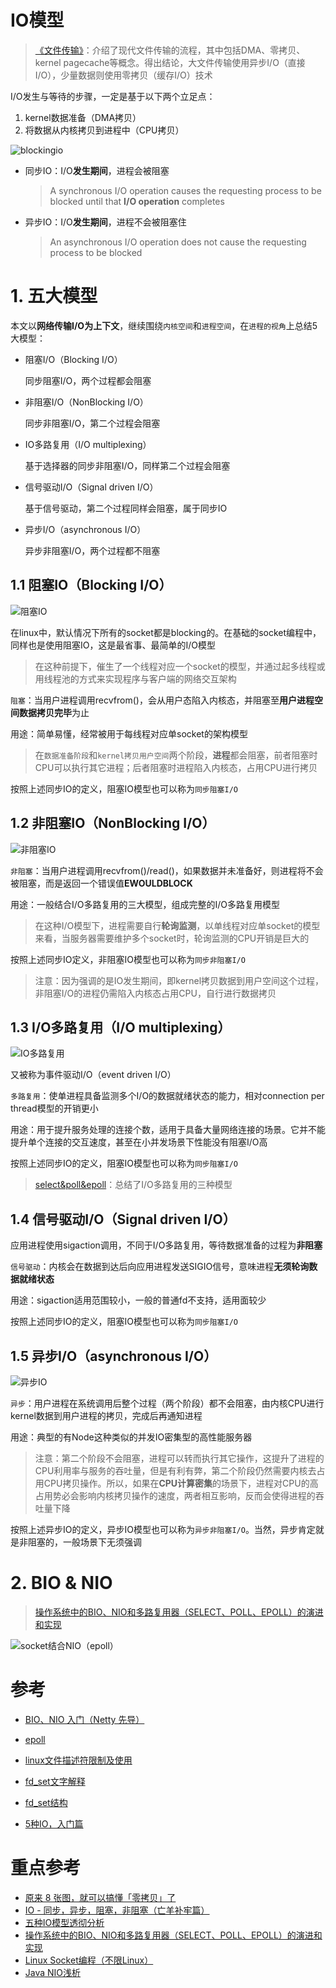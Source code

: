 # IO模型

> [《文件传输》](https://asea-cch.life/achrives/文件传输)：介绍了现代文件传输的流程，其中包括DMA、零拷贝、kernel pagecache等概念。得出结论，大文件传输使用异步I/O（直接I/O），少量数据则使用零拷贝（缓存I/O）技术

I/O发生与等待的步骤，一定是基于以下两个立足点：
1. kernel数据准备（DMA拷贝）
2. 将数据从内核拷贝到进程中（CPU拷贝）

![blockingio](https://asea-cch.life/upload/2021/08/blockingio-234da8a48f0c42e39a67011bae148b78.png)

- 同步IO：I/O**发生期间**，进程会被阻塞

    > A synchronous I/O operation causes the requesting process to be blocked until that **I/O operation** completes

- 异步IO：I/O**发生期间**，进程不会被阻塞住

    > An asynchronous I/O operation does not cause the requesting process to be blocked

# **1. 五大模型**

本文以**网络传输I/O为上下文**，继续围绕`内核空间`和`进程空间`，在`进程的视角`上总结5大模型：
- 阻塞I/O（Blocking I/O）

    同步阻塞I/O，两个过程都会阻塞

- 非阻塞I/O（NonBlocking I/O）

    同步非阻塞I/O，第二个过程会阻塞

- IO多路复用（I/O multiplexing）

    基于选择器的同步非阻塞I/O，同样第二个过程会阻塞

- 信号驱动I/O（Signal driven I/O）

    基于信号驱动，第二个过程同样会阻塞，属于同步IO

- 异步I/O（asynchronous I/O）

    异步非阻塞I/O，两个过程都不阻塞

## **1.1 阻塞IO（Blocking I/O）**

![阻塞IO](https://asea-cch.life/upload/2021/08/%E9%98%BB%E5%A1%9EIO-3e0f2ba38005420785772ad37b2c7a7d.gif)

在linux中，默认情况下所有的socket都是blocking的。在基础的socket编程中，同样也是使用阻塞IO，这是最省事、最简单的I/O模型

> 在这种前提下，催生了一个线程对应一个socket的模型，并通过起多线程或用线程池的方式来实现程序与客户端的网络交互架构

`阻塞`：当用户进程调用recvfrom()，会从用户态陷入内核态，并阻塞至**用户进程空间数据拷贝完毕**为止

用途：简单易懂，经常被用于每线程对应单socket的架构模型

> 在`数据准备阶段`和`kernel拷贝用户空间`两个阶段，**进程**都会阻塞，前者阻塞时CPU可以执行其它进程；后者阻塞时进程陷入内核态，占用CPU进行拷贝

按照上述同步IO的定义，阻塞IO模型也可以称为`同步阻塞I/O`

## **1.2 非阻塞IO（NonBlocking I/O）**

![非阻塞IO](https://asea-cch.life/upload/2021/08/%E9%9D%9E%E9%98%BB%E5%A1%9EIO-f6a826fe48914c9daee7b1b70a94a67b.gif)

`非阻塞`：当用户进程调用recvfrom()/read()，如果数据并未准备好，则进程将不会被阻塞，而是返回一个错误值**EWOULDBLOCK**

用途：一般结合I/O多路复用的三大模型，组成完整的I/O多路复用模型

> 在这种I/O模型下，进程需要自行**轮询监测**，以单线程对应单socket的模型来看，当服务器需要维护多个socket时，轮询监测的CPU开销是巨大的

按照上述同步IO定义，非阻塞IO模型也可以称为`同步非阻塞I/O`

> 注意：因为强调的是IO发生期间，即kernel拷贝数据到用户空间这个过程，非阻塞I/O的进程仍需陷入内核态占用CPU，自行进行数据拷贝

## **1.3 I/O多路复用（I/O multiplexing）**

![IO多路复用](https://asea-cch.life/upload/2021/08/IO%E5%A4%9A%E8%B7%AF%E5%A4%8D%E7%94%A8-07df85c4276b48ed8abec21febe777bb.gif)

又被称为事件驱动I/O（event driven I/O）

`多路复用`：使单进程具备监测多个I/O的数据就绪状态的能力，相对connection per thread模型的开销更小

用途：用于提升服务处理的连接个数，适用于具备大量网络连接的场景。它并不能提升单个连接的交互速度，甚至在小并发场景下性能没有阻塞I/O高

按照上述同步IO的定义，阻塞IO模型也可以称为`同步阻塞I/O`

> [select&poll&epoll](https://asea-cch.life/achrives/select&poll&epoll)：总结了I/O多路复用的三种模型

## **1.4 信号驱动I/O（Signal driven I/O）**

应用进程使用sigaction调用，不同于I/O多路复用，等待数据准备的过程为**非阻塞**

`信号驱动`：内核会在数据到达后向应用进程发送SIGIO信号，意味进程**无须轮询数据就绪状态**

用途：sigaction适用范围较小，一般的普通fd不支持，适用面较少

按照上述同步IO的定义，阻塞IO模型也可以称为`同步阻塞I/O`

## **1.5 异步I/O（asynchronous I/O）**

![异步IO](https://asea-cch.life/upload/2021/08/%E5%BC%82%E6%AD%A5IO-5214de95080e4c35a195b4b4e082755f.gif)

`异步`：用户进程在系统调用后整个过程（两个阶段）都不会阻塞，由内核CPU进行kernel数据到用户进程的拷贝，完成后再通知进程

用途：典型的有Node这种类似的并发IO密集型的高性能服务器

> 注意：第二个阶段不会阻塞，进程可以转而执行其它操作，这提升了进程的CPU利用率与服务的吞吐量，但是有利有弊，第二个阶段仍然需要内核去占用CPU拷贝操作。所以，如果在**CPU计算密集**的场景下，进程对CPU的高占用势必会影响内核拷贝操作的速度，两者相互影响，反而会使得进程的吞吐量下降

按照上述异步IO的定义，异步IO模型也可以称为`异步非阻塞I/O`。当然，异步肯定就是非阻塞的，一般场景下无须强调

# **2. BIO & NIO**

> [操作系统中的BIO、NIO和多路复用器（SELECT、POLL、EPOLL）的演进和实现](https://blog.csdn.net/A232222/article/details/111054242)

![socket结合NIO（epoll）](https://asea-cch.life/upload/2021/08/socket%E7%BB%93%E5%90%88NIO%EF%BC%88epoll%EF%BC%89-7e4a7d82e0274c28a89ce3afa1da06b2.png)

# 参考
- [BIO、NIO 入门（Netty 先导）](https://blog.csdn.net/w903328615/article/details/113914902?spm=1001.2014.3001.5501)
- [epoll](https://blog.csdn.net/qq_31967569/article/details/89678482)

- [linux文件描述符限制及使用](https://blog.csdn.net/guotianqing/article/details/82313996)
- [fd_set文字解释](https://www.cnblogs.com/wuyepeng/p/9745573.html)
- [fd_set结构](https://www.freesion.com/article/42831060952/)
- [5种IO，入门篇](https://zhuanlan.zhihu.com/p/115912936)

# 重点参考
- [原来 8 张图，就可以搞懂「零拷贝」了](https://zhuanlan.zhihu.com/p/258513662)
- [IO - 同步，异步，阻塞，非阻塞（亡羊补牢篇）](https://blog.csdn.net/historyasamirror/article/details/5778378)
- [五种IO模型透彻分析](https://www.cnblogs.com/f-ck-need-u/p/7624733.html)
- [操作系统中的BIO、NIO和多路复用器（SELECT、POLL、EPOLL）的演进和实现](https://blog.csdn.net/A232222/article/details/111054242)
- [Linux Socket编程（不限Linux）](https://www.cnblogs.com/skynet/archive/2010/12/12/1903949.html)
- [Java NIO浅析](https://tech.meituan.com/2016/11/04/nio.html)